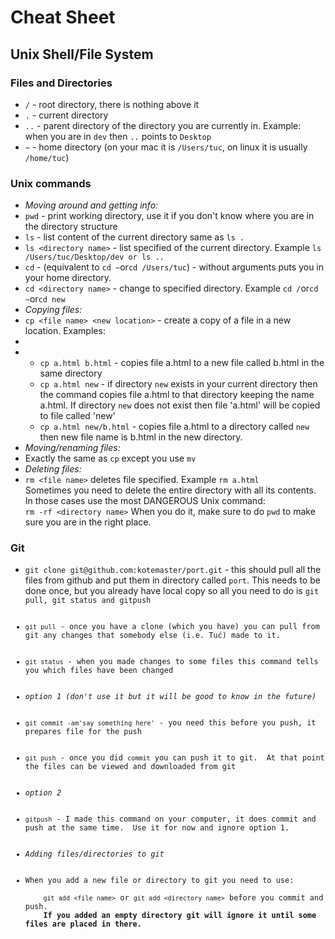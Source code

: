<h1>Cheat Sheet</h1>

<h2>Unix Shell/File System</h2>
<h3>Files and Directories</h3>
<ul>
    <li><code>/</code> - root directory, there is nothing above it</li>
    <li><code>.</code> - current directory</li> 
    <li><code>..</code> - parent directory of the directory you are currently in.  Example: when you are in <code>dev</code> then <code>..</code> points to <code>Desktop</code></li> 
    <li><code>~</code> - home directory (on your mac it is <code>/Users/tuc</code>, on linux it is usually <code>/home/tuc</code>)</li>
</ul>
<h3>Unix commands</h3>
<ul>
    <li><i>Moving around and getting info:</i></li>
    <li><code>pwd</code> - print working directory, use it if you don't know where you are in the directory structure</li>
    <li><code>ls</code> - list content of the current directory same as <code>ls .</code></li> 
    <li><code>ls &lt;directory name&gt;</code> - list specified of the current directory. Example <code>ls /Users/tuc/Desktop/dev or ls ..</code></li>
    <li><code>cd</code> - (equivalent to <code>cd ~</code>or<code>cd /Users/tuc</code>) - without arguments puts you in your home directory.</li>
    <li><code>cd &lt;directory name&gt;</code> - change to specified directory. Example <code>cd /</code>or<code>cd ~</code>or<code>cd new</code></li>
    <li><i>Copying files:</i></li>
    <li><code>cp &lt;file name&gt; &lt;new location&gt;</code> - create a copy of a file in a new location. Examples:<li>
    <li>
        <ul>
            <li><code>cp a.html b.html</code> - copies file a.html to a new file called b.html in the same directory</li>
            <li><code>cp a.html new</code> - if directory <code>new</code> exists in your current directory then the command copies file a.html to that directory keeping the name a.html. If directory <code>new</code> does not exist then file 'a.html' will be copied to file called 'new'</li>
            <li><code>cp a.html new/b.html</code> - copies file a.html to a directory called <code>new</code> then new file name is b.html in the new directory.</li>
        </ul>
    </li>
    <li><i>Moving/renaming files:</i></li>
    <li>Exactly the same as <code>cp</code> except you use <code>mv</code></li>
    <li><i>Deleting files:</i></li>
    <li><code>rm &lt;file name&gt;</code> deletes file specified. Example <code>rm a.html</code><br />
        Sometimes you need to delete the entire directory with all its contents. In those cases use the most DANGEROUS Unix command:<br />
        <code>rm -rf &lt;directory name&gt;</code> When you do it, make sure to do <code>pwd</code> to make sure you are in the right place.
    </li>
</ul>
<h3>Git</h3>
<ul>
    <li><code>git clone git@github.com:kotemaster/port.git</code> - this should pull all the files from github and put them in directory called <code>port</code>. This needs to be done once, but you already have local copy so all you need to do is <code>git pull, git status and gitpush</li>
    <li><code>git pull</code> - once you have a clone (which you have) you can pull from git any changes that somebody else (i.e. Tuć) made to it.</li>
    <li><code>git status</code> - when you made changes to some files this command tells you which files have been changed</li>
    <li><i>option 1 (don't use it but it will be good to know in the future)</i></li>
    <li><code>git commit -am'say something here'</code> - you need this before you push, it prepares file for the push</li>
    <li><code>git push</code> - once you did <code>commit</code> you can push it to git.  At that point the files can be viewed and downloaded from git</li>
    <li><i>option 2</i></li>
    <li><code>gitpush</code> - I made this command on your computer, it does commit and push at the same time.  Use it for now and ignore option 1.</li>
    <li><i>Adding files/directories to git</i></li>
    <li>When you add a new file or directory to git you need to use:<br />
    <code>git add &lt;file name&gt;</code> or <code>git add &lt;directory name&gt;</code> before you commit and push.<b r/>
    If you added an empty directory git will ignore it until some files are placed in there.</li>
</ul>
